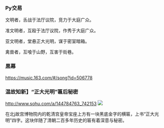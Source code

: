 ### Py交易

文明者，舌战于法厅议院，竞力于大庭广众。

准文明者，互殴于法厅议院，作秀于大庭广众。

亚文明者，堂悬正大光明，谋于密室暗箱。

禽兽者，互喰于山野，互害于街巷。

### 黒幕
https://music.163.com/#/song?id=506778

### 温故知新】“正大光明”匾后秘密
http://www.sohu.com/a/144784763_742153
![](http://img.mp.itc.cn/upload/20170531/04fda0259a9745b49ad43a6bb18a9117_th.jpg)

在北j故宫博物院内的乾清宫皇帝宝座上方有一块黑底金字的横匾，上书“正大光明”四字。这块伴随了清朝二百多年历史的匾有着深意与秘密。
